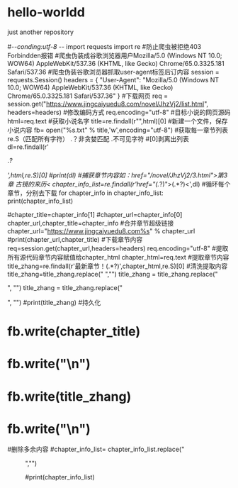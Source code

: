 # hello-worldd
just another repository

#-*-conding:utf-8 -*-
import requests
import re
#防止爬虫被拒绝403 Forbindden报错
#爬虫伪装成谷歌浏览器用户Mozilla/5.0 (Windows NT 10.0; WOW64) AppleWebKit/537.36 (KHTML, like Gecko) Chrome/65.0.3325.181 Safari/537.36
#爬虫伪装谷歌浏览器抓取user-agent标签后订内容
session = requests.Session()
headers = {
   "User-Agent": "Mozilla/5.0 (Windows NT 10.0; WOW64) AppleWebKit/537.36 (KHTML, like Gecko) Chrome/65.0.3325.181 Safari/537.36"
}
#下载网页
req = session.get("https://www.jingcaiyuedu8.com/novel/JhzVj2/list.html", headers=headers)
#修改编码方式
req.encoding="utf-8"
#目标小说的网页源码
html=req.text
#获取小说名字
title=re.findall(r"<title>(.*?)</title>",html)[0]
#新建一个文件，保存小说内容
fb= open("%s.txt" % title,'w',encoding="utf-8")
#获取每一章节列表re.S（匹配所有字符） .*？非贪婪匹配 .不可见字符
#[0]剥离出列表
dl=re.findall(r'<dl class="panel-body panel-chapterlist">.*?</dl>',html,re.S)[0]
#print(dl)
#捕获章节内容如：href="/novel/JhzVj2/3.html">第3章 古镜的来历<
chapter_info_list=re.findall(r'href="(.*?)">(.*?)<',dl)
#循环每个章节，分别去下载
for chapter_info in chapter_info_list:
   print(chapter_info_list)

   #chapter_title=chapter_info[1]
   #chapter_url=chapter_info[0]
   chapter_url,chapter_title=chapter_info
   #合并章节超级链接
   chapter_url="https://www.jingcaiyuedu8.com%s" % chapter_url
   #print(chapter_url,chapter_title)
   #下载章节内容
   req=session.get(chapter_url,headers=headers)
   req.encoding="utf-8"
   #提取所有源代码章节内容赋值给chapter_html
   chapter_html=req.text
   #提取章节内容
   title_zhang=re.findall(r'最新章节！(.*?)</div>',chapter_html,re.S)[0]
   #清洗提取内容
   title_zhang=title_zhang.replace(" ","")
   title_zhang = title_zhang.replace("</p>", "")
   title_zhang = title_zhang.replace("<p>", "")
   #print(title_zhang)
   #持久化
 #  fb.write(chapter_title)
 #  fb.write("\n")
  # fb.write(title_zhang)
  # fb.write("\n")
#删除多余内容
#chapter_info_list= chapter_info_list.replace("<dd class="col-md-4">","")

#print(chapter_info_list)

